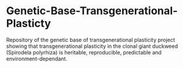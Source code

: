 # Genetic-Base-Transgenerational-Plasticty
Repository of the genetic base of transgenerational plasticity project showing that transgenerational plasticity in the clonal giant duckweed (Spirodela polyrhiza) is heritable, reproducible, predictable and environment-dependant.
